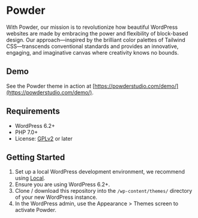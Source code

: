 # Powder

With Powder, our mission is to revolutionize how beautiful WordPress websites are made by embracing the power and flexibility of block-based design. Our approach—inspired by the brilliant color palettes of Tailwind CSS—transcends conventional standards and provides an innovative, engaging, and imaginative canvas where creativity knows no bounds.

## Demo

See the Powder theme in action at [https://powderstudio.com/demo/](https://powderstudio.com/demo/).

## Requirements

- WordPress 6.2+
- PHP 7.0+
- License: [GPLv2](http://www.gnu.org/licenses/gpl-2.0.html) or later

## Getting Started

1. Set up a local WordPress development environment, we recommend using [Local](https://localwp.com/).
2. Ensure you are using WordPress 6.2+.
3. Clone / download this repository into the `/wp-content/themes/` directory of your new WordPress instance.
4. In the WordPress admin, use the Appearance > Themes screen to activate Powder.
